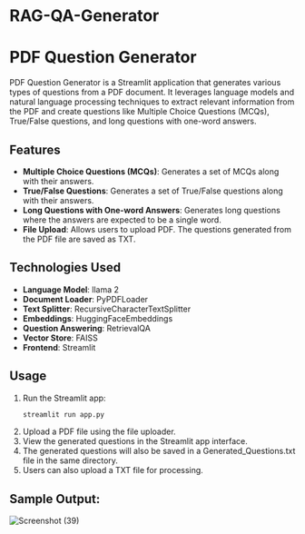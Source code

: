 # RAG-QA-Generator

# PDF Question Generator

PDF Question Generator is a Streamlit application that generates various types of questions from a PDF document. It leverages language models and natural language processing techniques to extract relevant information from the PDF and create questions like Multiple Choice Questions (MCQs), True/False questions, and long questions with one-word answers.

## Features

- **Multiple Choice Questions (MCQs)**: Generates a set of MCQs along with their answers.
- **True/False Questions**: Generates a set of True/False questions along with their answers.
- **Long Questions with One-word Answers**: Generates long questions where the answers are expected to be a single word.
- **File Upload**: Allows users to upload PDF. The questions generated from the PDF file are saved as TXT.

## Technologies Used

- **Language Model**: llama 2
- **Document Loader**: PyPDFLoader
- **Text Splitter**: RecursiveCharacterTextSplitter
- **Embeddings**: HuggingFaceEmbeddings
- **Question Answering**: RetrievalQA
- **Vector Store**: FAISS
- **Frontend**: Streamlit

## Usage

1. Run the Streamlit app:
   ```bash
   streamlit run app.py
2. Upload a PDF file using the file uploader.
3. View the generated questions in the Streamlit app interface.
4. The generated questions will also be saved in a Generated_Questions.txt file in the same directory.
5. Users can also upload a TXT file for processing.

## Sample Output:
![Screenshot (39)](https://github.com/jatiink/RAG-QA-Generator/assets/97089717/dd13fbed-aff6-4032-bcc5-5bca781cd0f1)
